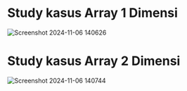 # Study kasus Array 1 Dimensi
![Screenshot 2024-11-06 140626](https://github.com/user-attachments/assets/d9bb66d5-e2b7-416d-83d5-bd626ba6c57c)

# Study kasus Array 2 Dimensi
![Screenshot 2024-11-06 140744](https://github.com/user-attachments/assets/c0703cdd-edab-4086-b5cf-b8fc6e53d33f)
